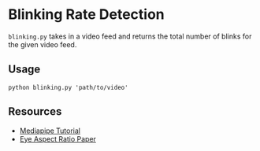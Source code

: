 # Blinking Rate Detection
```blinking.py``` takes in a video feed and returns the total number of blinks for the given video feed.

## Usage
```
python blinking.py 'path/to/video'
```

## Resources
* [Mediapipe Tutorial](https://google.github.io/mediapipe/solutions/face_mesh)
* [Eye Aspect Ratio Paper](https://www.ncbi.nlm.nih.gov/pmc/articles/PMC9044337/)